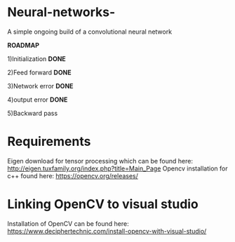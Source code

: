 # Neural-networks-
A simple ongoing build of a convolutional neural network

**ROADMAP**

1)Initialization  **DONE**

2)Feed forward    **DONE**

3)Network error   **DONE**

4)output error    **DONE**

5)Backward pass   


# Requirements
Eigen download for tensor processing which can be found here: http://eigen.tuxfamily.org/index.php?title=Main_Page
Opencv installation for c++ found here: https://opencv.org/releases/

# Linking OpenCV to visual studio
Installation of OpenCV can be found here: https://www.deciphertechnic.com/install-opencv-with-visual-studio/


